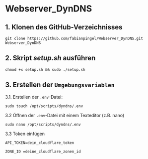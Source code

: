 # Webserver_DynDNS

## 1. Klonen des GitHub-Verzeichnisses
```
git clone https://github.com/fabianpingel/Webserver_DynDNS.git Webserver_DynDNS
```
## 2. Skript *setup.sh* ausführen
```
chmod +x setup.sh && sudo ./setup.sh
```
## 3. Erstellen der ```Umgebungsvariablen```
3.1. Erstellen der ```.env```-Datei:
```
sudo touch /opt/scripts/dyndns/.env
```
3.2 Öffnen der ```.env```-Datei mit einem Texteditor (z.B. nano)
```
sudo nano /opt/scripts/dyndns/.env
```
3.3 Token einfügen
```
API_TOKEN=dein_cloudflare_token
```
```
ZONE_ID =deine_cloudflare_zonen_id
```
